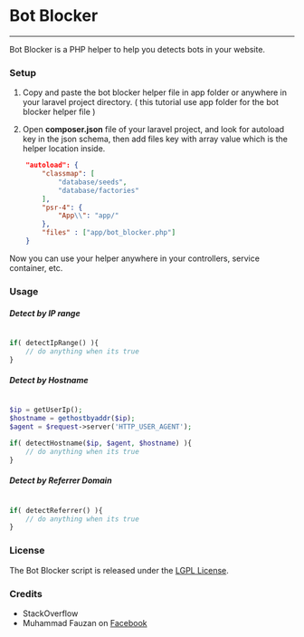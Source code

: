 <p align="center">
    <h1>Bot Blocker</h1>
</p>

-----------------------------------------

Bot Blocker is a PHP helper to help you detects bots in your website.

### Setup

1. Copy and paste the bot blocker helper file in app folder or anywhere in your laravel project directory. ( this tutorial use app folder for the bot blocker helper file )

2. Open <b>composer.json</b> file of your laravel project, and look for autoload key in the json schema, then add files key with array value which is the helper location inside.

```json
    "autoload": {
        "classmap": [
            "database/seeds",
            "database/factories"
        ],
        "psr-4": {
            "App\\": "app/"
        },
        "files" : ["app/bot_blocker.php"]
    }
```
Now you can use your helper anywhere in your controllers, service container, etc.

### Usage

##### Detect by IP range
```php

if( detectIpRange() ){
    // do anything when its true
}

```

##### Detect by Hostname
```php

$ip = getUserIp();
$hostname = gethostbyaddr($ip);
$agent = $request->server('HTTP_USER_AGENT');

if( detectHostname($ip, $agent, $hostname) ){
    // do anything when its true
}

```

##### Detect by Referrer Domain
```php

if( detectReferrer() ){
    // do anything when its true
}

```

### License
The Bot Blocker script is released under the <a href="LICENSE">LGPL License</a>.

### Credits
* StackOverflow
* Muhammad Fauzan on <a href="https://facebook.com/fauzandotjs" target="_blank">Facebook</a>